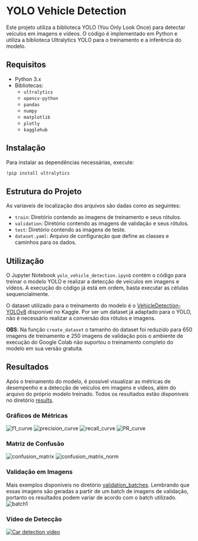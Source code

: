 # YOLO Vehicle Detection

Este projeto utiliza a biblioteca YOLO (You Only Look Once) para detectar veículos em imagens e vídeos. O código é implementado em Python e utiliza a biblioteca Ultralytics YOLO para o treinamento e a inferência do modelo.

## Requisitos

- Python 3.x
- Bibliotecas:
  - `ultralytics`
  - `opencv-python`
  - `pandas`
  - `numpy`
  - `matplotlib`
  - `plotly`
  - `kagglehub`

## Instalação

Para instalar as dependências necessárias, execute:

```bash
!pip install ultralytics
```


## Estrutura do Projeto
As variaveis de localização dos arquivos são dadas como as seguintes:

- `train`: Diretório contendo as imagens de treinamento e seus rótulos.
- `validation`: Diretório contendo as imagens de validação e seus rótulos.
- `test`: Diretório contendo as imagens de teste.
- `dataset.yaml`: Arquivo de configuração que define as classes e caminhos para os dados.

## Utilização
O Jupyter Notebook `yolo_vehicle_detection.ipynb` contém o código para treinar o modelo YOLO e realizar a detecção de veículos em imagens e vídeos. A execução do código já está em ordem, basta executar as células sequencialmente.

O dataset utilizado para o treinamento do modelo é o [VehicleDetection-YOLOv8](https://www.kaggle.com/datasets/alkanerturan/vehicledetection) disponível no Kaggle. Por ser um dataset já adaptado para o YOLO, não é necessário realizar a conversão dos rótulos e imagens.

**OBS**: Na função `create_dataset` o tamanho do dataset foi reduzido para 650 imagens de treinamento e 250 imagens de validação pois o ambiente de execução do Google Colab não suportou o treinamento completo do modelo em sua versão gratuita.

## Resultados
Após o treinamento do modelo, é possível visualizar as métricas de desempenho e a detecção de veículos em imagens e vídeos, além do arquivo do próprio modelo treinado. Todos os resultados estão disponíveis no diretório [results](results).

### Gráficos de Métricas
![f1_curve](results/graphs/F1_curve.png)
![precision_curve](results/graphs/P_curve.png)
![recall_curve](results/graphs/R_curve.png)
![PR_curve](results/graphs/PR_curve.png)

### Matriz de Confusão
![confusion_matrix](results/matrix/confusion_matrix.png)
![confusion_matrix_norm](results/matrix/confusion_matrix_normalized.png)

### Validação em Imagens
Mais exemplos disponíveis no diretório [validation_batches](results/validation_batches). Lembrando que essas imagens são geradas a partir de um batch de imagens de validação, portanto os resultados podem variar de acordo com o batch utilizado.
![batch1](results/validation_batches/val_batch1_pred.jpg)

### Vídeo de Detecção
[![Car detection video](https://img.youtube.com/vi/jdTRd5yT5rI/0.jpg)](https://www.youtube.com/watch?v=jdTRd5yT5rI)